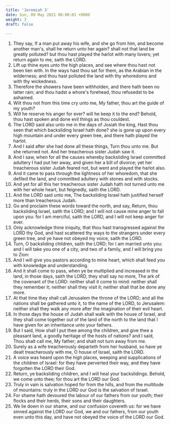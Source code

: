 ```yaml
---
title: 'Jeremiah 3'
date: Sun, 09 May 2021 00:00:01 +0000
weight: 3
draft: false
  
---
```


1. They say, If a man put away his wife, and she go from him, and become another man's, shall he return unto her again? shall not that land be greatly polluted? but thou hast played the harlot with many lovers; yet return again to me, saith the LORD.
2. Lift up thine eyes unto the high places, and see where thou hast not been lien with. In the ways hast thou sat for them, as the Arabian in the wilderness; and thou hast polluted the land with thy whoredoms and with thy wickedness.
3. Therefore the showers have been withholden, and there hath been no latter rain; and thou hadst a whore's forehead, thou refusedst to be ashamed.
4. Wilt thou not from this time cry unto me, My father, thou art the guide of my youth?
5. Will he reserve his anger for ever? will he keep it to the end? Behold, thou hast spoken and done evil things as thou couldest.
6. The LORD said also unto me in the days of Josiah the king, Hast thou seen that which backsliding Israel hath done? she is gone up upon every high mountain and under every green tree, and there hath played the harlot.
7. And I said after she had done all these things, Turn thou unto me. But she returned not. And her treacherous sister Judah saw it.
8. And I saw, when for all the causes whereby backsliding Israel committed adultery I had put her away, and given her a bill of divorce; yet her treacherous sister Judah feared not, but went and played the harlot also.
9. And it came to pass through the lightness of her whoredom, that she defiled the land, and committed adultery with stones and with stocks.
10. And yet for all this her treacherous sister Judah hath not turned unto me with her whole heart, but feignedly, saith the LORD.
11. And the LORD said unto me, The backsliding Israel hath justified herself more than treacherous Judah.
12. Go and proclaim these words toward the north, and say, Return, thou backsliding Israel, saith the LORD; and I will not cause mine anger to fall upon you: for I am merciful, saith the LORD, and I will not keep anger for ever.
13. Only acknowledge thine iniquity, that thou hast transgressed against the LORD thy God, and hast scattered thy ways to the strangers under every green tree, and ye have not obeyed my voice, saith the LORD.
14. Turn, O backsliding children, saith the LORD; for I am married unto you: and I will take you one of a city, and two of a family, and I will bring you to Zion:
15. And I will give you pastors according to mine heart, which shall feed you with knowledge and understanding.
16. And it shall come to pass, when ye be multiplied and increased in the land, in those days, saith the LORD, they shall say no more, The ark of the covenant of the LORD: neither shall it come to mind: neither shall they remember it; neither shall they visit it; neither shall that be done any more.
17. At that time they shall call Jerusalem the throne of the LORD; and all the nations shall be gathered unto it, to the name of the LORD, to Jerusalem: neither shall they walk any more after the imagination of their evil heart.
18. In those days the house of Judah shall walk with the house of Israel, and they shall come together out of the land of the north to the land that I have given for an inheritance unto your fathers.
19. But I said, How shall I put thee among the children, and give thee a pleasant land, a goodly heritage of the hosts of nations? and I said, Thou shalt call me, My father; and shalt not turn away from me.
20. Surely as a wife treacherously departeth from her husband, so have ye dealt treacherously with me, O house of Israel, saith the LORD.
21. A voice was heard upon the high places, weeping and supplications of the children of Israel: for they have perverted their way, and they have forgotten the LORD their God.
22. Return, ye backsliding children, and I will heal your backslidings. Behold, we come unto thee; for thou art the LORD our God.
23. Truly in vain is salvation hoped for from the hills, and from the multitude of mountains: truly in the LORD our God is the salvation of Israel.
24. For shame hath devoured the labour of our fathers from our youth; their flocks and their herds, their sons and their daughters.
25. We lie down in our shame, and our confusion covereth us: for we have sinned against the LORD our God, we and our fathers, from our youth even unto this day, and have not obeyed the voice of the LORD our God.
